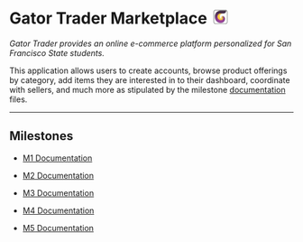 
# Gator Trader Marketplace <img src="./GTlogo.PNG" width="25" height="25" style="margin-left:5px" />

_Gator Trader provides an online e-commerce platform personalized for San Francisco State students._ 


This application allows users to create accounts, browse product offerings by category, add items they are interested in to their dashboard, coordinate with sellers, and much more as stipulated by the milestone [documentation](./Milestones/M5/M5-Documentation.pdf) files.

-------------------

## Milestones

* [M1 Documentation](./Milestones/M1/M1-Documentation.pdf)

* [M2 Documentation](./Milestones/M2/M2-Documentation.pdf)

* [M3 Documentation](./Milestones/M3/M3-Documentation.pdf)

* [M4 Documentation](./Milestones/M4/M4-Documentation.pdf)

* [M5 Documentation](./Milestones/M5/M5-Documentation.pdf)